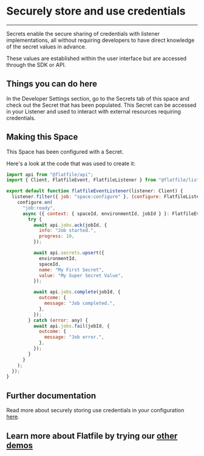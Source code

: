 # Securely store and use credentials

---

Secrets enable the secure sharing of credentials with listener implementations, all without requiring developers to have direct knowledge of the secret values in advance.

These values are established within the user interface but are accessed through the SDK or API.

## Things you can do here

In the Developer Settings section, go to the Secrets tab of this space and check out the Secret that has been populated. This Secret can be accessed in your Listener and used to interact with external resources requiring credentials.

## Making this Space

This Space has been configured with a Secret.

Here's a look at the code that was used to create it:

```jsx
import api from "@flatfile/api";
import { Client, FlatfileEvent, FlatfileListener } from "@flatfile/listener";

export default function flatfileEventListener(listener: Client) {
  listener.filter({ job: "space:configure" }, (configure: FlatfileListener) => {
    configure.on(
      "job:ready",
      async ({ context: { spaceId, environmentId, jobId } }: FlatfileEvent) => {
        try {
          await api.jobs.ack(jobId, {
            info: "Job started.",
            progress: 10,
          });

          await api.secrets.upsert({
            environmentId,
            spaceId,
            name: "My First Secret",
            value: "My Super Secret Value",
          });

          await api.jobs.complete(jobId, {
            outcome: {
              message: "Job completed.",
            },
          });
        } catch (error: any) {
          await api.jobs.fail(jobId, {
            outcome: {
              message: "Job error.",
            },
          });
        }
      }
    );
  });
}

```

## Further documentation

Read more about securely storing use credentials in your configuration <a href="https://flatfile.com/docs/guides/secrets" target="_blank">here</a>.
## Learn more about Flatfile by trying our <a href="https://platform.flatfile.com/getting-started" target="_blank">other demos</a>
